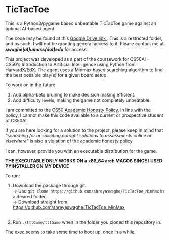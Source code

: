 # TicTacToe

This is a Python3/pygame based unbeatable TicTacToe game against an optimal AI-based agent.

The code may be found at this <a href = https://drive.google.com/drive/folders/1R3NGOnAun_WB28TAp2pJQW5dT2LpGip7?> Google Drive link </a>. This is a restricted folder, and as such, I will not be granting general access to it. Please contact me at ***swaghe(at)umass(dot)edu*** for access.

This project was developed as a part of the coursework for CS50AI - CS50's Introduction to Artificial Intelligence using Python from HarvardX/EdX. 
The agent uses a Minmax based searching algorithm to find the best possible play(s) for a given board setup.

To work on in the future:
  1. Add alpha-beta pruning to make decision making efficient.
  2. Add difficulty levels, making the game not completely unbeatable.

I am committed to the <a href = https://cs50.harvard.edu/ai/2020/honesty> CS50 Academic Honesty Policy</a>. In line with the policy, I cannot make this code available to a current or prospective student of CS50AI.

If you are here looking for a solution to the project, please keep in mind that _"searching for or soliciting outright solutions to assessments online or elsewhere"_ is also a violation of the academic honesty policy.

I can, however, provide you with an executable distribution for the game.

**THE EXECUTABLE ONLY WORKS ON a x86_64 arch MACOS SINCE I USED PYINSTALLER ON MY DEVICE**

To run:
1. Download the package through git.<br>
 -> Use ```git clone https://github.com/shreyaswaghe/TicTacToe_MinMax``` in a desired folder.<br>
 -> Download straight from https://github.com/shreyaswaghe/TicTacToe_MinMax<br><br>
 
2. Run ```./tttGame/tttGame``` when in the folder you cloned this repository in.

The exec seems to take some time to boot up, once in a while.

